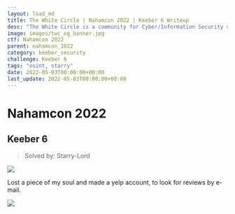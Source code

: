 ```yaml
---
layout: load_md
title: The White Circle | Nahamcon 2022 | Keeber 6 Writeup
desc: "The White Circle is a community for Cyber/Information Security students, enthusiasts and professionals. You can discuss anything related to Security, share your knowledge with others, get help when you need it and proceed further in your journey with amazing people from all over the world."
image: images/twc_og_banner.jpg
ctf: Nahamcon 2022
parent: nahamcon_2022
category: keeber_security
challenge: Keeber 6
tags: "osint, starry"
date: 2022-05-03T00:00:00+00:00
last_update: 2022-05-03T00:00:00+00:00
---
```


<h1 class="heading card-title white-text">Nahamcon 2022</h1>

## Keeber 6
> Solved by: Starry-Lord

![](https://i.imgur.com/0vltGeV.png)

Lost a piece of my soul and made a yelp account, to look for reviews by e-mail.

![](https://i.imgur.com/diItmsv.png)

